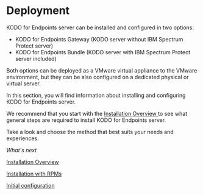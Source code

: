 # Deployment

KODO for Endpoints server can be installed and configured in two options:

* KODO for Endpoints Gateway \(KODO server without IBM Spectrum Protect server\)
* KODO for Endpoints Bundle \(KODO server with IBM Spectrum Protect server included\)

Both options can be deployed as a VMware virtual appliance to the VMware environment, but they can be also configured on a dedicated physical or virtual server.

In this section, you will find information about installing and configuring KODO for Endpoints server.

We recommend that you start with the [Installation Overview ](installation-overview.md)to see what general steps are required to install KODO for Endpoints server.

Take a look and choose the method that best suits your needs and experiences.

_What's next_

[Installation Overview](installation-overview.md)

[Installation with RPMs](installation-with-rpm-packages/)

[Initial configuration](initial-configuration.md)




